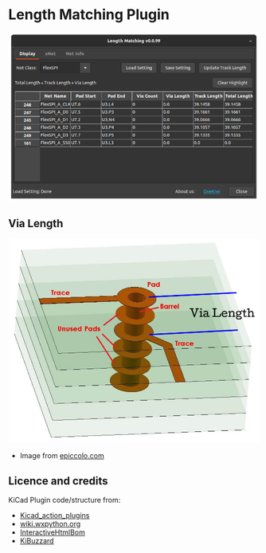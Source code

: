 # Length Matching Plugin

![screenshot](doc/length_matching.png)

## Via Length
![Via Length](doc/via_length.png)
- Image from [epiccolo.com](https://www.epiccolo.com/articles/pcb-vias-guide)
## Licence and credits
KiCad Plugin code/structure from:
- [Kicad_action_plugins](https://github.com/MitjaNemec/Kicad_action_plugins/tree/master/pad2pad_track_distance)
- [wiki.wxpython.org](https://wiki.wxpython.org/ModelViewController)
- [InteractiveHtmlBom](https://github.com/openscopeproject/InteractiveHtmlBom)
- [KiBuzzard](https://github.com/gregdavill/KiBuzzard)